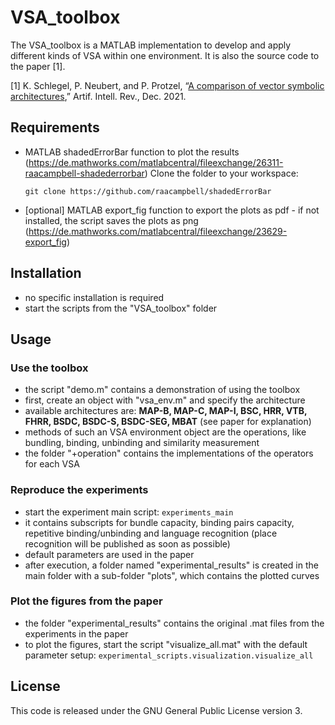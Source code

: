 # VSA_toolbox

The VSA_toolbox is a MATLAB implementation to develop and apply different kinds of VSA within one environment.
It is also the source code to the paper [1].

[1] K. Schlegel, P. Neubert, and P. Protzel, “[A comparison of vector symbolic architectures](https://link.springer.com/article/10.1007/s10462-021-10110-3),” Artif. Intell. Rev., Dec. 2021.


## Requirements

* MATLAB shadedErrorBar function to plot the results (https://de.mathworks.com/matlabcentral/fileexchange/26311-raacampbell-shadederrorbar)
Clone the folder to your workspace:
  ```
  git clone https://github.com/raacampbell/shadedErrorBar
  ```
* [optional] MATLAB export_fig function to export the plots as pdf - if not installed, the script saves the plots as png (https://de.mathworks.com/matlabcentral/fileexchange/23629-export_fig)


## Installation

* no specific installation is required 
* start the scripts from the "VSA_toolbox" folder 

## Usage

### Use the toolbox

* the script "demo.m" contains a demonstration of using the toolbox
* first, create an object with "vsa_env.m" and specify the architecture
* available architectures are: **MAP-B, MAP-C, MAP-I, BSC, HRR, VTB, FHRR, BSDC, BSDC-S, BSDC-SEG, MBAT** (see paper for explanation)
* methods of such an VSA environment object are the operations, like bundling, binding, unbinding and similarity measurement
* the folder "+operation" contains the implementations of the operators for each VSA

### Reproduce the experiments

* start the experiment main script:
``` experiments_main ```
* it contains subscripts for bundle capacity, binding pairs capacity, repetitive binding/unbinding and language recognition (place recognition will be published as soon as possible)
* default parameters are used in the paper
* after execution, a folder named "experimental_results" is created in the main folder with a sub-folder "plots", which contains the plotted curves


### Plot the figures from the paper

* the folder "experimental_results" contains the original .mat files from the experiments in the paper
* to plot the figures, start the script "visualize_all.mat" with the default parameter setup:
```experimental_scripts.visualization.visualize_all ```


## License
This code is released under the GNU General Public License version 3.
